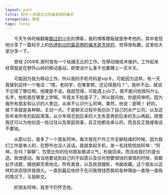 ```yaml
---
layout: post
title: 知乎——你遇见过的最高明的骗术
categories: 随笔
tags: funny
---
```


&emsp;&emsp;今天午休时候翻看[飘过的小牛](http://github.thinkingbar.com/)的博客，我的博客模板就是参考他的，其中发现他分享了一篇知乎上的[你遇到过的最高明的骗术是怎样的](http://www.zhihu.com/question/20443079/answer/30720836)，觉得很有趣，这里给大家分享一下。

&emsp;&emsp;曾经 2008年,那时我有一个枯燥无比的工作。在移动做技术维护。工作起来经常就是在野外山岭的移动基站，即使没什么事干也要蹲上一天半天。

&emsp;&emsp;可能因为我为移动工作，所以我的手机号码是vip卡。可能因为这样，有一天我接到这样一个电话：“喂，老同学，在哪里啊，还记得我吗？”，我听不出，就说不记得了哪位啊。他硬是不说。我就觉得，可能遇上sb了。我不能问他我叫什么名字，他和我在哪里上学啊。毕竟太不给面子了。所以我问他，你是阿坤吧。因为我所有朋友和认识的人里边，从来不认识什么阿坤。果然，他说：是啊！
好的，接下来就是各种聊。主动一点。于是聊天过程中我创办了自己的水产公司，以及这些年来所有的起起落落，从少年得志到后来的人生失意再到后来的东山再起。顺便我还可以为他创造一些过往以及家庭琐事，反正他都会承认的，而且反正我接电话不要钱。

&emsp;&emsp;从那以后，我多了一个朋友阿坤。每次我在户外工作无聊枯燥的时候，因为我们工作是单人的，在野外也没人说话。我就拿起手机，发一毛钱短信给阿坤：“阿坤，在吗？聊聊”。包管比你的任何朋友都讲义气，秒拨回来。而且给我打的是长途。我很感动。每当他要说到自己的不如意以及任何想要借钱的事情的时候，我都扯开话题，跟他聊天南地北，所有美食，以及旅游摄影，书画收藏。这个朋友以这样的状态陪伴我很久。一直到最后他终于在问我借钱而我却各种理由一直拖一直拖的情况下，与我断交。

&emsp;&emsp;好朋友阿坤，我至今仍怀念他。